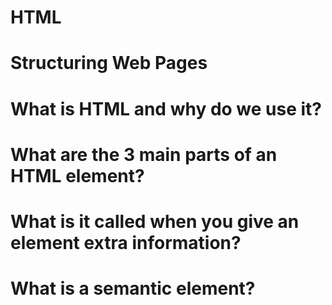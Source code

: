 # **HTML**
# **Structuring Web Pages**

# **What is HTML and why do we use it?**
# **What are the 3 main parts of an HTML element?**
# **What is it called when you give an element extra information?**
# **What is a semantic element?**
